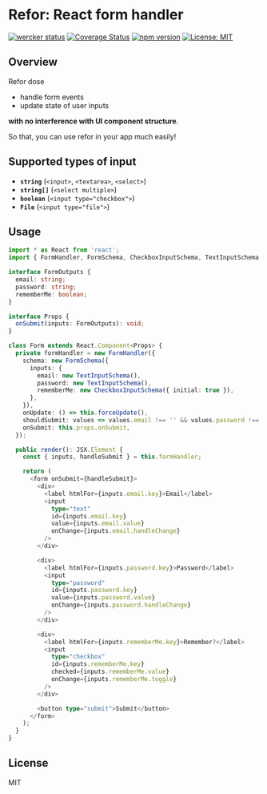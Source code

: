 # Refor: React form handler

[![wercker status](https://app.wercker.com/status/a58445da0dc27ddbc4f2d1366fb92a5f/s/master "wercker status")](https://app.wercker.com/project/byKey/a58445da0dc27ddbc4f2d1366fb92a5f)
[![Coverage Status](https://coveralls.io/repos/github/mozisan/refor/badge.svg?branch=master)](https://coveralls.io/github/mozisan/refor?branch=master)
[![npm version](https://img.shields.io/npm/v/refor.svg?style=flat)](https://www.npmjs.com/package/refor)
[![License: MIT](https://img.shields.io/badge/License-MIT-blue.svg)](https://opensource.org/licenses/MIT)

## Overview

Refor dose

- handle form events
- update state of user inputs

**with no interference with UI component structure**.

So that, you can use refor in your app much easily!

## Supported types of input

- **`string`** (`<input>`, `<textarea>`, `<select>`)
- **`string[]`** (`<select multiple>`)
- **`boolean`** (`<input type="checkbox">`)
- **`File`** (`<input type="file">`)

## Usage

```ts
import * as React from 'react';
import { FormHandler, FormSchema, CheckboxInputSchema, TextInputSchema } from 'refor';

interface FormOutputs {
  email: string;
  password: string;
  rememberMe: boolean;
}

interface Props {
  onSubmit(inputs: FormOutputs): void;
}

class Form extends React.Component<Props> {
  private formHandler = new FormHandler({
    schema: new FormSchema({
      inputs: {
        email: new TextInputSchema(),
        password: new TextInputSchema(),
        rememberMe: new CheckboxInputSchema({ initial: true }),
      },
    }),
    onUpdate: () => this.forceUpdate(),
    shouldSubmit: values => values.email !== '' && values.password !== '',
    onSubmit: this.props.onSubmit,
  });

  public render(): JSX.Element {
    const { inputs, handleSubmit } = this.formHandler;

    return (
      <form onSubmit={handleSubmit}>
        <div>
          <label htmlFor={inputs.email.key}>Email</label>
          <input
            type="text"
            id={inputs.email.key}
            value={inputs.email.value}
            onChange={inputs.email.handleChange}
          />
        </div>

        <div>
          <label htmlFor={inputs.password.key}>Password</label>
          <input
            type="password"
            id={inputs.password.key}
            value={inputs.password.value}
            onChange={inputs.password.handleChange}
          />
        </div>

        <div>
          <label htmlFor={inputs.rememberMe.key}>Remember?</label>
          <input
            type="checkbox"
            id={inputs.rememberMe.key}
            checked={inputs.rememberMe.value}
            onChange={inputs.rememberMe.toggle}
          />
        </div>

        <button type="submit">Submit</button>
      </form>
    );
  }
}
```

## License

MIT